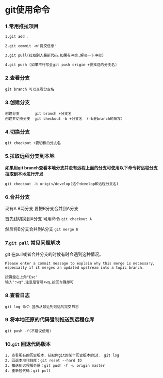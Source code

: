 # git使用命令

### 1.常用推拉项目

```
1.git add .

2.git commit -m'提交信息'

3.git pull(拉取别人最新代码,如果有冲突,解决一下冲突)

4.git push (如果不行写全git push origin +要推送的分支名)
```

### 2.查看分支

`git branch 可以查看分支名`

### 3.创建分支

```
创建分支       git branch +分支名
创建并切换分支  git checkout -b +分支名  (-b是branch的简写)
```

### 4.切换分支

`git checkout +要切换的分支名`

### 5.拉取远程分支到本地

**如果用git branch查看本地分支并没有远程上面的分支可使用以下命令将远程分支拉取到本地进行开发**

`git checkout -b origin/develop(这个develop即远程分支名)`

### 6.合并分支

现有A B两分支 要把B分支合并到A分支

首先线切换到A分支 可用命令 `git checkout A `

然后将B分支合并到A分支 `git merge B`

### 7.`git pull` 常见问题解决

git 在pull或者合并分支的时候有时会遇到这种情况。

```
Please enter a commit message to explain why this merge is necessary,
especially if it merges an updated upstream into a topic branch.
```

```
按键盘左上角"Esc"
输入":wq",注意是冒号+wq,按回车键即可
```

### 8.查看日志

```
git log 命令 显示从最近到最远的提交日志
```

### 9.将本地还原的代码强制推送到远程仓库

```
git push -f(不建议使用)
```

### 10.`git` 回退代码版本

```
1. 查看所有的历史版本，获取你git的某个历史版本的id， git log
2. 回退本地代码库：git reset --hard ID
3. 推送到远程服务器：git push -f -u origin master
4. 重新拉代码：git pull
```



